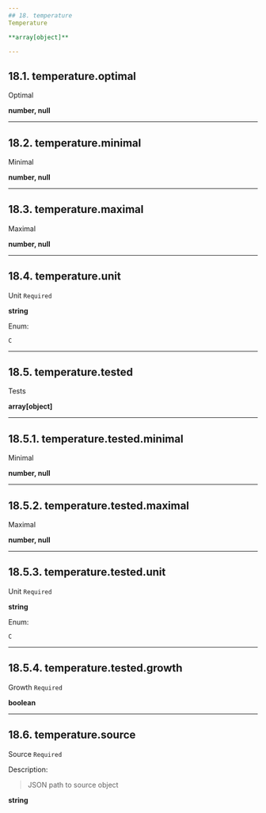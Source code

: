 ```yaml
---
## 18. temperature
Temperature  

**array[object]**

---
```

## 18.1. temperature.optimal
Optimal  

**number, null**

---
## 18.2. temperature.minimal
Minimal  

**number, null**

---
## 18.3. temperature.maximal
Maximal  

**number, null**

---
## 18.4. temperature.unit
Unit  `Required`

**string**

Enum:

	C

---
## 18.5. temperature.tested
Tests  

**array[object]**

---
## 18.5.1. temperature.tested.minimal
Minimal  

**number, null**

---
## 18.5.2. temperature.tested.maximal
Maximal  

**number, null**

---
## 18.5.3. temperature.tested.unit
Unit  `Required`

**string**

Enum:

	C

---
## 18.5.4. temperature.tested.growth
Growth  `Required`

**boolean**

---
## 18.6. temperature.source
Source  `Required`

Description:
> JSON path to source object  

**string**
